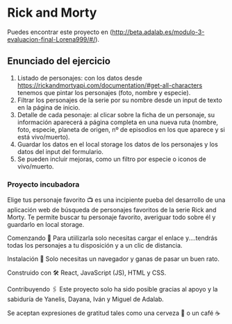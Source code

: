 # Rick and Morty

Puedes encontrar este proyecto en (http://beta.adalab.es/modulo-3-evaluacion-final-Lorena999/#/).

## Enunciado del ejercicio
1. Listado de personajes: con los datos desde https://rickandmortyapi.com/documentation/#get-all-characters tenemos que pintar los personajes (foto, nombre y especie).
2. Filtrar los personajes de la serie por su nombre desde un input de texto en la página de inicio.
3. Detalle de cada pesonaje: al clicar sobre la ficha de un personaje, su información aparecerá a página completa en una nueva ruta (nombre, foto, especie, planeta de origen, nº de episodios en los que aparece y si está vivo/muerto).
4. Guardar los datos en el local storage los datos de los personajes y los datos del input del formulario.
5. Se pueden incluir mejoras, como un filtro por especie o iconos de vivo/muerto. 

### Proyecto incubadora
Elige tus personaje favorito 📺 es una incipiente pueba del desarrollo de una aplicación web de búsqueda de personajes favoritos de la serie Rick and Morty. Te permite buscar tu personaje favorito, averiguar todo sobre él y guardarlo en local storage.

Comenzando 🚀 Para utiilizarla solo necesitas cargar el enlace y....tendrás todas los personajes a tu disposición y a un clic de distancia.

Instalación 🔧 Solo necesitas un navegador y ganas de pasar un buen rato.

Construido con 🛠️ React, JavaScript (JS), HTML y CSS.

Contribuyendo 🖇️ Este proyecto solo ha sido posible gracias al apoyo y la sabiduría de Yanelis, Dayana, Iván y Miguel de Adalab.

Se aceptan expresiones de gratitud tales como una cerveza 🍺 o un café ☕
